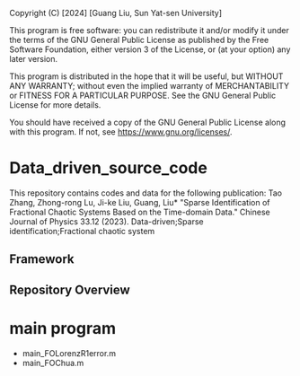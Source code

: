 Copyright (C) [2024] [Guang Liu, Sun Yat-sen University]

This program is free software: you can redistribute it and/or modify
it under the terms of the GNU General Public License as published by
the Free Software Foundation, either version 3 of the License, or
(at your option) any later version.

This program is distributed in the hope that it will be useful,
but WITHOUT ANY WARRANTY; without even the implied warranty of
MERCHANTABILITY or FITNESS FOR A PARTICULAR PURPOSE. See the
GNU General Public License for more details.

You should have received a copy of the GNU General Public License
along with this program. If not, see <https://www.gnu.org/licenses/>.

# Data_driven_source_code
This repository contains codes and data for the following publication: Tao Zhang, Zhong-rong Lu, Ji-ke Liu, Guang, Liu* "Sparse Identification of Fractional Chaotic Systems Based on the Time-domain Data." Chinese Journal of Physics 33.12 (2023).
Data-driven;Sparse identification;Fractional chaotic system

## Framework

## Repository Overview
   # main program
   * main_FOLorenzR1error.m
   * main_FOChua.m
